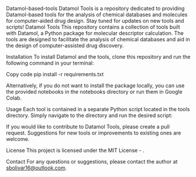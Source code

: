 Datamol-based-tools
Datamol Tools is a repository dedicated to providing Datamol-based tools for the analysis of chemical databases and molecules for computer-aided drug design. Stay tuned for updates on new tools and scripts! Datamol Tools This repository contains a collection of tools built with Datamol, a Python package for molecular descriptor calculation. The tools are designed to facilitate the analysis of chemical databases and aid in the design of computer-assisted drug discovery.

Installation To install Datamol and the tools, clone this repository and run the following command in your terminal:

Copy code pip install -r requirements.txt

Alternatively, if you do not want to install the package locally, you can use the provided notebooks in the notebooks directory or run them in Google Colab.

Usage Each tool is contained in a separate Python script located in the tools directory. Simply navigate to the directory and run the desired script:

If you would like to contribute to Datamol Tools, please create a pull request. Suggestions for new tools or improvements to existing ones are welcome.

License This project is licensed under the MIT License - .

Contact For any questions or suggestions, please contact the author at sbolivar16@outlook.com.
